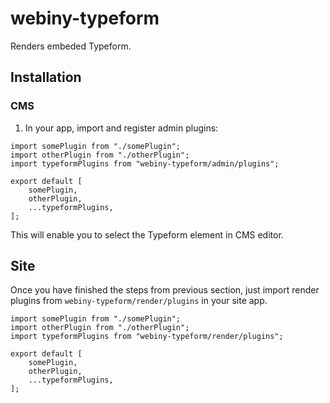 # webiny-typeform

Renders embeded Typeform.

## Installation
 
### CMS

1. In your app, import and register admin plugins: 
```
import somePlugin from "./somePlugin";
import otherPlugin from "./otherPlugin";
import typeformPlugins from "webiny-typeform/admin/plugins";

export default [
    somePlugin,
    otherPlugin,
    ...typeformPlugins,
];
```
This will enable you to select the Typeform element in CMS editor.

## Site

Once you have finished the steps from previous section, just import render plugins from `webiny-typeform/render/plugins` 
in your site app.

```
import somePlugin from "./somePlugin";
import otherPlugin from "./otherPlugin";
import typeformPlugins from "webiny-typeform/render/plugins";

export default [
    somePlugin,
    otherPlugin,
    ...typeformPlugins,
];
```


